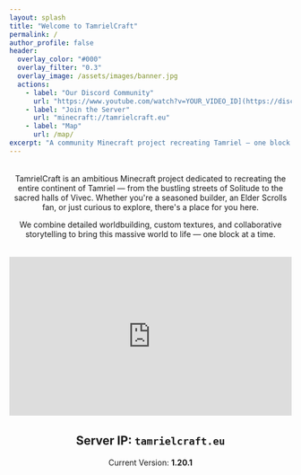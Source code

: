 ```yaml
---
layout: splash
title: "Welcome to TamrielCraft"
permalink: /
author_profile: false
header:
  overlay_color: "#000"
  overlay_filter: "0.3"
  overlay_image: /assets/images/banner.jpg
  actions:
    - label: "Our Discord Community"
      url: "https://www.youtube.com/watch?v=YOUR_VIDEO_ID](https://discord.gg/ApShrYn"
    - label: "Join the Server"
      url: "minecraft://tamrielcraft.eu"
    - label: "Map"
      url: /map/
excerpt: "A community Minecraft project recreating Tamriel — one block at a time."
---
```


<div style="text-align: center; max-width: 800px; margin: 2rem auto;">
  <h2></h2>
  <p>
    TamrielCraft is an ambitious Minecraft project dedicated to recreating the entire continent of Tamriel — from the bustling streets of Solitude to the sacred halls of Vivec. Whether you're a seasoned builder, an Elder Scrolls fan, or just curious to explore, there's a place for you here.
  </p>
  <p>
    We combine detailed worldbuilding, custom textures, and collaborative storytelling to bring this massive world to life — one block at a time.
  </p>
</div>

<div style="position: relative; padding-bottom: 56.25%; height: 0; overflow: hidden; max-width: 100%;">
  <iframe src="https://www.youtube.com/embed/S_RDYP9PIkk" frameborder="0" allowfullscreen
    style="position: absolute; top:0; left: 0; width: 100%; height: 100%;">
  </iframe>
</div>

<div style="text-align: center; margin-top: 2rem;">
  <h2>Server IP: <code>tamrielcraft.eu</code></h2>
  <p>Current Version: <strong>1.20.1</strong></p>
</div>
